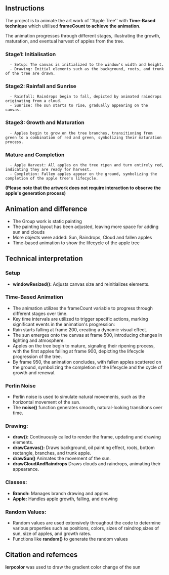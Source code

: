 ## Instructions

The project is to animate the art work of ''Apple Tree'' with **Time-Based technique** which ultilised **frameCount to achieve the animation**. 

The animation progresses through different stages, illustrating the growth, maturation, and eventual harvest of apples from the tree.


   ### Stage1:  Initialisation
      - Setup: The canvas is initialized to the window's width and height.
      - Drawing: Initial elements such as the background, roots, and trunk of the tree are drawn.

   ### Stage2: Rainfall and Sunrise
      - Rainfall: Raindrops begin to fall, depicted by animated raindrops originating from a cloud.
      - Sunrise: The sun starts to rise, gradually appearing on the canvas.      

   ### Stage3: Growth and Maturation
      - Apples begin to grow on the tree branches, transitioning from green to a combination of red and green, symbolizing their maturation process.

   ### Mature and Completion 
      - Apple Harvest: All apples on the tree ripen and turn entirely red, indicating they are ready for harvest.
      - Completion: Fallen apples appear on the ground, symbolizing the completion of the apple tree's lifecycle.

**(Please note that the artwork does not require interaction to observe the apple's generation process)**

## Animation and difference
- The Group work is static painting 
- The painting layout has been adjusted, leaving more space for adding sun and clouds 
- More objects were added: Sun, Raindrops, Cloud and fallen apples 
- Time-based animation to show the lifecycle of the apple tree 



## Technical interpretation

### Setup
- **windowResized():** Adjusts canvas size and reinitializes elements.

### Time-Based Animation
- The animation utilizes the frameCount variable to progress through different stages over time.
- Key time intervals are utilized to trigger specific actions, marking significant events in the animation's progression:
- Rain starts falling at frame 200, creating a dynamic visual effect.
- The sun emerges onto the canvas at frame 500, introducing changes in lighting and atmosphere.
- Apples on the tree begin to mature, signaling their ripening process, with the first apples falling at frame 900, depicting the lifecycle progression of the tree.
- By frame 950, the animation concludes, with fallen apples scattered on the ground, symbolizing the completion of the lifecycle and the cycle of growth and renewal.

### Perlin Noise
- Perlin noise is used to simulate natural movements, such as the horizontal movement of the sun.
- The **noise()** function generates smooth, natural-looking transitions over time.


### Drawing:
- **draw():** Continuously called to render the frame, updating and drawing elements.
- **drawCanvas():** Draws background, oil painting effect, roots, bottom rectangle, branches, and trunk apple.
- **drawSun()** Animates the movement of the sun.
- **drawCloudAndRaindrops** Draws clouds and raindrops, animating their appearance.


### Classes:
- **Branch:** Manages branch drawing and apples.
- **Apple:** Handles apple growth, falling, and drawing


### Random Values:

- Random values are used extensively throughout the code to determine various properties such as positions, colors, sizes of raindrop,sizes of sun, size of apples, and growth rates.
- Functions like **random()** to generate the random values


## Citation and refernces 
**lerpcolor** was used to draw the gradient color change of the sun